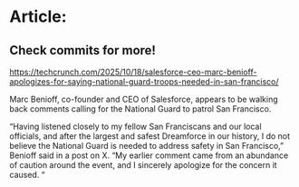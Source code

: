 # Article:

## Check commits for more!
https://techcrunch.com/2025/10/18/salesforce-ceo-marc-benioff-apologizes-for-saying-national-guard-troops-needed-in-san-francisco/

Marc Benioff, co-founder and CEO of Salesforce, appears to be walking back comments calling for the National Guard to patrol San Francisco.

“Having listened closely to my fellow San Franciscans and our local officials, and after the largest and safest Dreamforce in our history, I do not believe the National Guard is needed to address safety in San Francisco,” Benioff said in a post on X. “My earlier comment came from an abundance of caution around the event, and I sincerely apologize for the concern it caused. “